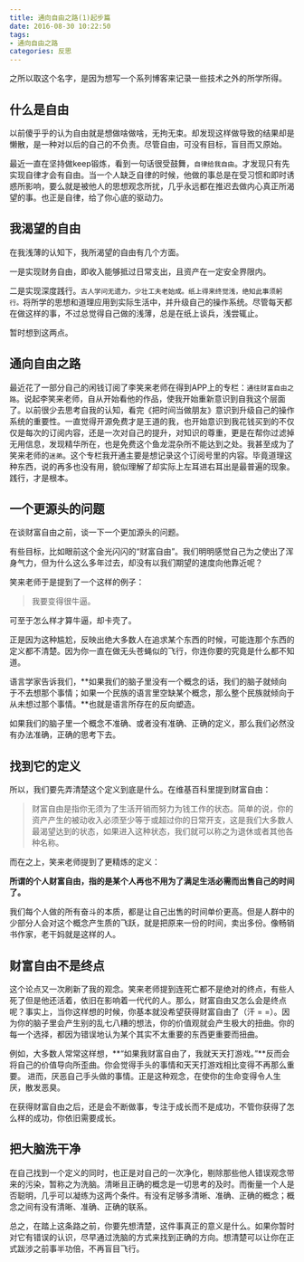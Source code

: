 ```yaml
---
title: 通向自由之路(1)起步篇
date: 2016-08-30 10:22:50
tags: 
- 通向自由之路
categories: 反思
---
```


之所以取这个名字，是因为想写一个系列博客来记录一些技术之外的所学所得。
<!-- more -->
## 什么是自由

以前傻乎乎的认为自由就是想做啥做啥，无拘无束。却发现这样做导致的结果却是懒散，是一种对以后的自己的不负责。尽管自由，可没有目标，盲目而又原始。

最近一直在坚持做keep锻炼，看到一句话很受鼓舞，`自律给我自由`。才发现只有先实现自律才会有自由。当一个人缺乏自律的时候，他做的事总是在受习惯和即时诱惑所影响，要么就是被他人的思想观念所扰，几乎永远都在推迟去做内心真正所渴望的事。也正是自律，给了你心底的驱动力。

## 我渴望的自由

在我浅薄的认知下，我所渴望的自由有几个方面。

一是实现财务自由，即收入能够抵过日常支出，且资产在一定安全界限内。

二是实现深度践行。`古人学问无遗力，少壮工夫老始成。纸上得来终觉浅，绝知此事须躬行。`将所学的思想和道理应用到实际生活中，并升级自己的操作系统。尽管每天都在做这样的事，不过总觉得自己做的浅薄，总是在纸上谈兵，浅尝辄止。

暂时想到这两点。

## 通向自由之路

最近花了一部分自己的闲钱订阅了李笑来老师在得到APP上的专栏：`通往财富自由之路`。说起李笑来老师，自从开始看他的作品，使我开始重新意识到自我这个层面了。以前很少去思考自我的认知，看完《把时间当做朋友》意识到升级自己的操作系统的重要性。一直觉得开源免费才是王道的我，也开始意识到我花钱买到的不仅仅是每次的订阅内容，还是一次对自己的提升，对知识的尊重，更是在帮你过滤掉无用信息，发现精华所在，也是免费这个鱼龙混杂所不能达到之处。我甚至成为了笑来老师的`迷弟`。这个专栏我开通主要是想记录这个订阅号里的内容。毕竟道理这种东西，说的再多也没有用，貌似理解了却实际上左耳进右耳出是最普遍的现象。践行，才是根本。

## 一个更源头的问题

在谈财富自由之前，谈一下一个更加源头的问题。

有些目标，比如眼前这个金光闪闪的“财富自由”。我们明明感觉自己为之使出了浑身气力，但为什么这么多年过去，却没有以我们期望的速度向他靠近呢？

笑来老师于是提到了一个这样的例子：
>我要变得很牛逼。

可至于怎么样才算牛逼，却卡壳了。

正是因为这种尴尬，反映出绝大多数人在追求某个东西的时候，可能连那个东西的定义都不清楚。因为你一直在做无头苍蝇似的飞行，你连你要的究竟是什么都不知道。

语言学家告诉我们，**如果我们的脑子里没有一个概念的话，我们的脑子就倾向于不去想那个事情；如果一个民族的语言里空缺某个概念，那么整个民族就倾向于从未想过那个事情。**也就是语言所存在的反向塑造。

如果我们的脑子里一个概念不准确、或者没有准确、正确的定义，那么我们必然没有办法准确，正确的思考下去。

## 找到它的定义

所以，我们要先弄清楚这个定义到底是什么。在维基百科里提到财富自由：
>财富自由是指你无须为了生活开销而努力为钱工作的状态。简单的说，你的资产产生的被动收入必须至少等于或超过你的日常开支，这是我们大多数人最渴望达到的状态，如果进入这种状态，我们就可以称之为退休或者其他各种名称。

而在之上，笑来老师提到了更精炼的定义：

**所谓的个人财富自由，指的是某个人再也不用为了满足生活必需而出售自己的时间了。**

我们每个人做的所有奋斗的本质，都是让自己出售的时间单价更高。但是人群中的少部分人会对这个概念产生质的飞跃，就是把原来一份的时间，卖出多份。像畅销书作家，老干妈就是这样的人。

## 财富自由不是终点

这个论点又一次刷新了我的观念。笑来老师提到连死亡都不是绝对的终点，有些人死了但是他还活着，依旧在影响着一代代的人。那么，财富自由又怎么会是终点呢？事实上，当你这样想的时候，你基本就没希望获得财富自由了（汗 = =）。因为你的脑子里会产生别的乱七八糟的想法，你的价值观就会产生极大的扭曲。你的每一个选择，都因为错误地认为某个其实不太重要的东西更重要而扭曲。

例如，大多数人常常这样想，**“如果我财富自由了，我就天天打游戏。”**反而会将自己的价值导向所歪曲。你会觉得手头的事情和天天打游戏相比变得不再那么重要。
进而，厌恶自己手头做的事情。正是这种观念，在使你的生命变得令人生厌，散发恶臭。

在获得财富自由之后，还是会不断做事，专注于成长而不是成功，不管你获得了怎么样的成功，你依旧需要成长。

## 把大脑洗干净

在自己找到一个定义的同时，也正是对自己的一次净化，剔除那些他人错误观念带来的污染，暂称之为洗脑。清晰且正确的概念是一切思考的及时。而衡量一个人是否聪明，几乎可以凝练为这两个条件。有没有足够多清晰、准确、正确的概念；概念之间有没有清晰、准确、正确的联系。

总之，在踏上这条路之前，你要先想清楚，这件事真正的意义是什么。如果你暂时对它有错误的认识，尽早通过洗脑的方式来找到正确的方向。想清楚可以让你在正式跋涉之前事半功倍，不再盲目飞行。